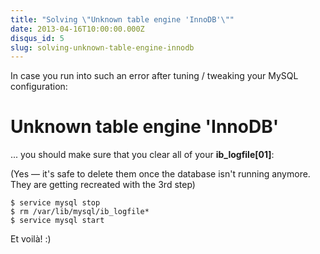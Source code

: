 ```yaml
---
title: "Solving \"Unknown table engine 'InnoDB'\""
date: 2013-04-16T10:00:00.000Z
disqus_id: 5
slug: solving-unknown-table-engine-innodb
---
```


In case you run into such an error after tuning / tweaking your MySQL configuration:

# Unknown table engine 'InnoDB'

... you should make sure that you clear all of your __ib_logfile[01]__:  

(Yes — it's safe to delete them once the database isn't running anymore. They are getting recreated with the 3rd step)

    $ service mysql stop
    $ rm /var/lib/mysql/ib_logfile*
    $ service mysql start

Et voilà! :)
